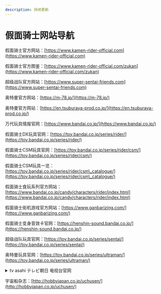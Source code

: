 ```yaml
---
description: 持续更新
---
```


# 假面骑士网站导航

假面骑士官方网站：[https://www.kamen-rider-official.com](https://www.kamen-rider-official.com)<img src="https://www.kamen-rider-official.com/common/images/logo-web-revice.svg" alt="" data-size="line">

假面骑士官方图鉴：[https://www.kamen-rider-official.com/zukan](https://www.kamen-rider-official.com/zukan)<img src="https://www.kamen-rider-official.com/assets/front/toppage/logo-zukan.svg" alt="" data-size="line">

超级战队官方网站：[https://www.super-sentai-friends.com](https://www.super-sentai-friends.com)

奥特曼官方网站：[https://m-78.jp/](https://m-78.jp/)

奥特曼官方网站：[https://en.tsuburaya-prod.co.jp/](https://en.tsuburaya-prod.co.jp/)

万代玩具情报官网：[https://www.bandai.co.jp/](https://www.bandai.co.jp/)

假面骑士DX玩具官网：[https://toy.bandai.co.jp/series/rider/](https://toy.bandai.co.jp/series/rider/)<img src="https://toy.bandai.co.jp/assets/images/rider/logo.png" alt="" data-size="line">

假面骑士CSM玩具官网：[https://toy.bandai.co.jp/series/rider/csm/](https://toy.bandai.co.jp/series/rider/csm/)<img src="https://toy.bandai.co.jp/assets/rider/images/csm_catalogue/catalogue/tit_csm.png" alt="" data-size="line">

假面骑士CSM玩具一览：[https://toy.bandai.co.jp/series/rider/csm\_catalogue/](https://toy.bandai.co.jp/series/rider/csm\_catalogue/)

假面骑士食玩系列官方网站：[https://www.bandai.co.jp/candy/characters/rider/index.html](https://www.bandai.co.jp/candy/characters/rider/index.html)

假面骑士街机游戏官方网站：[https://www.ganbarizing.com/](https://www.ganbarizing.com/)

假面骑士变身音效卡官网：[https://henshin-sound.bandai.co.jp/](https://henshin-sound.bandai.co.jp/)

超级战队玩具官网：[https://toy.bandai.co.jp/series/sentai/](https://toy.bandai.co.jp/series/sentai/)

奥特曼玩具官网：[https://toy.bandai.co.jp/series/ultraman/](https://toy.bandai.co.jp/series/ultraman/)

<details>

<summary>tv asahi テレビ朝日 电视台官网</summary>

假面骑士REVICE：[https://www.tv-asahi.co.jp/revice](https://www.tv-asahi.co.jp/revice)

假面骑士SABER：[https://www.tv-asahi.co.jp/saber](https://www.tv-asahi.co.jp/saber)

假面骑士ZERO-ONE：[https://www.tv-asahi.co.jp/zero-one](https://www.tv-asahi.co.jp/zero-one)

假面骑士ZI-O：[https://www.tv-asahi.co.jp/zi-o](https://www.tv-asahi.co.jp/zi-o)

假面骑士BULID：[https://www.tv-asahi.co.jp/build](https://www.tv-asahi.co.jp/build)

假面骑士EX-AID：[https://www.tv-asahi.co.jp/ex-aid](https://www.tv-asahi.co.jp/ex-aid)

假面骑士GHOST：[https://www.tv-asahi.co.jp/ghost](https://www.tv-asahi.co.jp/ghost)

假面骑士DRIVE：[https://www.tv-asahi.co.jp/drive](https://www.tv-asahi.co.jp/drive)

</details>

宇宙船杂志：[http://hobbyjapan.co.jp/uchusen/](http://hobbyjapan.co.jp/uchusen/)
